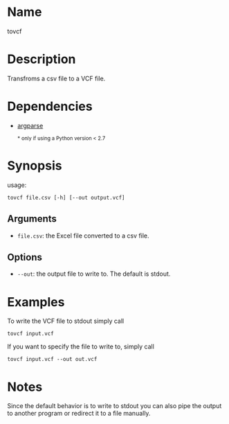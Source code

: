 # Name
tovcf

# Description
Transfroms a csv file to a VCF file.

# Dependencies
* [argparse](https://pypi.python.org/pypi/argparse)

    <sub> \* only if using a Python version &lt; 2.7 </sub>

# Synopsis
usage:

    tovcf file.csv [-h] [--out output.vcf]

## Arguments
* `file.csv`: the Excel file converted to a csv file.

## Options
* `--out`: the output file to write to. The default is stdout.

# Examples
To write the VCF file to stdout simply call

    tovcf input.vcf

If you want to specify the file to write to, simply call

    tovcf input.vcf --out out.vcf

# Notes
Since the default behavior is to write to stdout you can also pipe the output to
another program or redirect it to a file manually.
